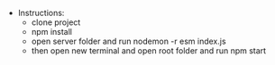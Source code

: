 - Instructions:
  - clone project
  - npm install
  - open server folder and run nodemon -r esm index.js
  - then open new terminal and open root folder and run npm start
